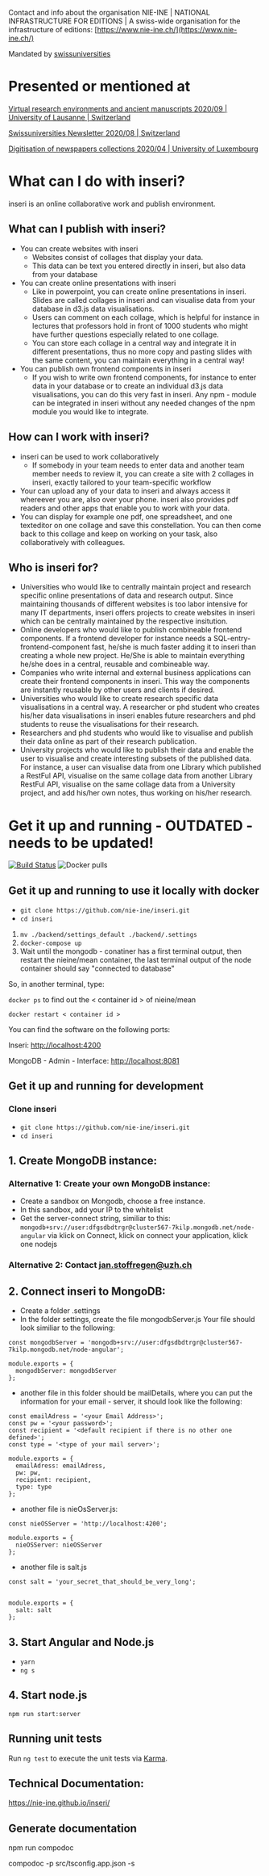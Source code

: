 Contact and info about the organisation NIE-INE | NATIONAL INFRASTRUCTURE FOR EDITIONS | A swiss-wide organisation for the infrastructure of editions: [https://www.nie-ine.ch/](https://www.nie-ine.ch/)

Mandated by [swissuniversities](https://www.swissuniversities.ch/)

# Presented or mentioned at

[Virtual research environments and ancient manuscripts 2020/09 | University of Lausanne | Switzerland](https://claireclivaz.hypotheses.org/930)

[Swissuniversities Newsletter 2020/08 | Switzerland](https://www.swissuniversities.ch/themen/digitalisierung/p-5-wissenschaftliche-information/newsletter/newsletter-august-2020)

[Digitisation of newspapers collections 2020/04 | University of Luxembourg](https://impresso.github.io/eldorado/online-program/)


# What can I do with inseri?
inseri is an online collaborative work and publish environment.

## What can I publish with inseri?

- You can create websites with inseri
	- Websites consist of collages that display your data.
	- This data can be text you entered directly in inseri, but also data from your database
- You can create online presentations with inseri
	- Like in powerpoint, you can create online presentations in inseri. Slides are called collages in inseri and can visualise data from your database in d3.js data visualisations.
	- Users can comment on each collage, which is helpful for instance in lectures that professors hold in front of 1000 students who might have further questions especially related to one collage.
	- You can store each collage in a central way and integrate it in different presentations, thus no more copy and pasting slides with the same content, you can maintain everything in a central way!
- You can publish own frontend components in inseri
	- If you wish to write own frontend components, for instance to enter data in your database or to create an individual d3.js data visualisations, you can do this very fast in inseri. Any npm - module can be integrated in inseri without any needed changes of the npm module you would like to integrate.

## How can I work with inseri?

- inseri can be used to work collaboratively
	- If somebody in your team needs to enter data and another team member needs to review it, you can create a site with 2 collages in inseri, exactly tailored to your team-specific workflow
- Your can upload any of your data to inseri and always access it whereever you are, also over your phone. inseri also provides pdf readers and other apps that enable you to work with your data.
- You can display for example one pdf, one spreadsheet, and one texteditor on one collage and save this constellation. You can then come back to this collage and keep on working on your task, also collaboratively with colleagues.

## Who is inseri for?

- Universities who would like to centrally maintain project and research specific online presentations of data and research output. Since maintaining thousands of different websites is too labor intensive for many IT departments, inseri offers projects to create websites in inseri which can be centrally maintained by the respective insitution.
- Online developers who would like to publish combineable frontend components. If a frontend developer for instance needs a SQL-entry-frontend-component fast, he/she is much faster adding it to inseri than creating a whole new project. He/She is able to maintain everything he/she does in a central, reusable and combineable way.
- Companies who write internal and external business applications can create their frontend components in inseri. This way the components are instantly reusable by other users and clients if desired.
- Universities who would like to create research specific data visualisations in a central way. A researcher or phd student who creates his/her data visualisations in inseri enables future researchers and phd students to reuse the visualisations for their research.
- Researchers and phd students who would like to visualise and publish their data online as part of their research publication.
- University projects who would like to publish their data and enable the user to visualise and create interesting subsets of the published data. For instance, a user can visualise data from one Library which published a RestFul API, visualise on the same collage data from another Library RestFul API, visualise on the same collage data from a University project, and add his/her own notes, thus working on his/her research.


# Get it up and running - OUTDATED - needs to be updated!

[![Build Status](https://travis-ci.org/nie-ine/NIE-OS.svg?branch=devel)](https://travis-ci.org/nie-ine/inseri)
![Docker pulls](https://img.shields.io/docker/pulls/nieine/nieos.svg)

## Get it up and running to use it locally with docker

 - ``git clone https://github.com/nie-ine/inseri.git``
 - ``cd inseri``
 
1. ```mv ./backend/settings_default ./backend/.settings```
2. ```docker-compose up```
3. Wait until the mongodb - conatiner has a first terminal output, then restart the nieine/mean container, the last terminal output of the node container should say  "connected to database"

So, in another terminal, type:

```docker ps``` to find out the < container id > of nieine/mean

```docker restart < container id >```

You can find the software on the following ports:

Inseri:  [http://localhost:4200](http://localhost:4200)

MongoDB - Admin - Interface: [http://localhost:8081](http://localhost:8081)

## Get it up and running for development

### Clone inseri
 - ``git clone https://github.com/nie-ine/inseri.git``
 - ``cd inseri``

## 1. Create MongoDB instance:

### Alternative 1: Create your own MongoDB instance:
 - Create a sandbox on Mongodb, choose a free instance.
 - In this sandbox, add your IP to the whitelist
 - Get the server-connect string, similiar to this: ```mongodb+srv://user:dfgsdbdtrgr@cluster567-7kilp.mongodb.net/node-angular``` via klick on Connect, klick on connect your application, klick one nodejs

### Alternative 2: Contact jan.stoffregen@uzh.ch

## 2. Connect inseri to MongoDB: 
 - Create a folder .settings
 - In the folder settings, create the file mongodbServer.js Your file should look similiar to the following:

 
```
const mongodbServer = 'mongodb+srv://user:dfgsdbdtrgr@cluster567-7kilp.mongodb.net/node-angular';

module.exports = {
  mongodbServer: mongodbServer
};
```

- another file in this folder should be mailDetails, where you can put the information for your email - server, it should look like the following:

```
const emailAdress = '<your Email Address>';
const pw = '<your password>';
const recipient = '<default recipient if there is no other one defined>';
const type = '<type of your mail server>';

module.exports = {
  emailAdress: emailAdress,
  pw: pw,
  recipient: recipient,
  type: type
};
```

- another file is nieOsServer.js:

```
const nieOSServer = 'http://localhost:4200';

module.exports = {
  nieOSServer: nieOSServer
};

```

- another file is salt.js


```
const salt = 'your_secret_that_should_be_very_long';


module.exports = {
  salt: salt
};

```


## 3. Start Angular and Node.js

 - ``yarn``
 - ``ng s``

## 4. Start node.js
```npm run start:server```

## Running unit tests

Run `ng test` to execute the unit tests via [Karma](https://karma-runner.github.io).

## Technical Documentation:

https://nie-ine.github.io/inseri/

## Generate documentation

npm run compodoc

compodoc -p src/tsconfig.app.json -s

